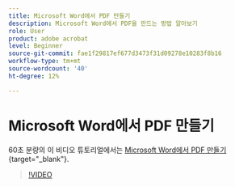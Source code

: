 ```yaml
---
title: Microsoft Word에서 PDF 만들기
description: Microsoft Word에서 PDF을 만드는 방법 알아보기
role: User
product: adobe acrobat
level: Beginner
source-git-commit: fae1f29817ef677d3473f31d09278e10283f8b16
workflow-type: tm+mt
source-wordcount: '40'
ht-degree: 12%

---
```


# Microsoft Word에서 PDF 만들기

60초 분량의 이 비디오 튜토리얼에서는 [Microsoft Word에서 PDF 만들기](https://www.adobe.com/acrobat/online/word-to-pdf.html){target="_blank"}.

>[!VIDEO](https://video.tv.adobe.com/v/342627?quality=12&learn=on&hidetitle=true)
